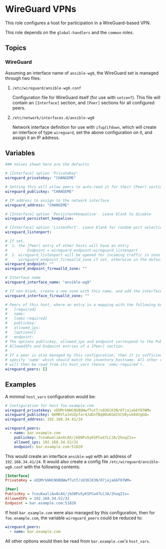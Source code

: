 # WireGuard VPNs

This role configures a host for participation in a WireGuard-based VPN.

This role depends on the `global-handlers` and the `common` roles.

## Topics

### WireGuard

Assuming an interface name of `ansible-wg0`, the WireGuard set is managed
through two files:

1. `/etc/wireguard/ansible-wg0.conf`

   Configuration file for WireGuard itself (for use with `setconf`). This file
   will contain an `[Interface]` section, and `[Peer]` sections for all
   configured peers.

1. `/etc/network/interfaces.d/ansible-wg0`

   Network interface definition for use with `ifup`/`ifdown`, which will create
   an interface of type `wireguard`, set the above configuration on it, and
   assign it an IP address.


## Variables

```yaml
### Values shown here are the defaults

# [Interface] option 'PrivateKey'
wireguard_privatekey: "CHANGEME"

# Setting this will allow peers to auto-read it for their [Peer] sections
wireguard_publickey: "CHANGEME"

# IP address to assign to the network interface
wireguard_address: "CHANGEME"

# [Interface] option 'PersistentKeepalive'. Leave blank to disable
wireguard_persistent_keepalive:

# [Interface] option 'ListenPort'. Leave blank for random port selection
wireguard_listenport:

# If set,
#  1. the [Peer] entry of other hosts will have an entry
#         Endpoint = wireguard_endpoint:wireguard_listenport
#  2. wireguard_listenport will be opened for incoming traffic in zone
#     wireguard_endpoint_firewalld_zone if set, otherwise in the default zone
wireguard_endpoint: ""
wireguard_endpoint_firewalld_zone: ""

# Interface name
wireguard_interface_name: "ansible-wg0"

# If non-blank, create a new zone with this name, and add the interface to it
wireguard_interface_firewalld_zone: ""

# Peers of this host, where an entry is a mapping with the following keys:
#   [required]
#   name:
#   [semi-required]
#   publickey:
#   allowed_ips:
#   [optional]
#   endpoint:
# The options publickey, allowed_ips and endpoint correspond to the PublicKey,
# AllowedIPs and Endpoint entries of a [Peer] section.
#
# If a peer is also managed by this configuration, then it is sufficient to
# specify 'name' which should match the inventory_hostname. All other values
# will then be read from its host_vars (hence 'semi-required').
wireguard_peers: []
```


## Examples

A minimal `host_vars` configuration would be:

```yaml
# Configuration for host foo.example.com
wireguard_privatekey: oEDMrkNHCNUBQWwfTutT/sO36lK3N/07jajaG6f07WM=
wireguard_publickey: Q6MRVla3vUZpfor4JaDnTBq00uKGdIVCb0yvk04VgGQ=
wireguard_address: 192.168.34.41/24

wireguard_peers:
  - name: bar.example.com
    publickey: 7couKwaliAx0cAX/jkD8Pu5yKSPCw47LCJA/2hoqZ1s=
    allowed_ips: 192.168.34.52/32
    endpoint: bar.example.com:51820

```
This would create an interface `ansible-wg0` with an address of
`192.168.34.41/24`. It would also create a config file
`/etc/wireguard/ansible-wg0.conf` with the following contents:

```ini
[Interface]
PrivateKey = oEDMrkNHCNUBQWwfTutT/sO36lK3N/07jajaG6f07WM=

[Peer]
PublicKey = 7couKwaliAx0cAX/jkD8Pu5yKSPCw47LCJA/2hoqZ1s=
AllowedIPs = 192.168.34.52/32
Endpoint = bar.example.com:51820
```

If host `bar.example.com` were also managed by this configuration, then
for `foo.example.com`, the variable `wireguard_peers` could be reduced to:

```yaml
wireguard_peers:
  - name: bar.example.com
```

All other options would then be read from `bar.example.com`'s `host_vars`.

